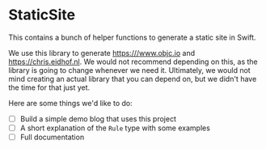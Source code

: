 # StaticSite

This contains a bunch of helper functions to generate a static site in Swift.

We use this library to generate <https:///www.objc.io> and <https://chris.eidhof.nl>. We would not recommend depending on this, as the library is going to change whenever we need it. Ultimately, we would not mind creating an actual library that you can depend on, but we didn't have the time for that just yet.

Here are some things we'd like to do:

- [ ] Build a simple demo blog that uses this project
- [ ] A short explanation of the `Rule` type with some examples
- [ ] Full documentation
